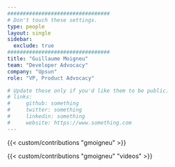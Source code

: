```yaml
---
#################################
# Don't touch these settings.
type: people
layout: single
sidebar:
  exclude: true
#################################
title: "Guillaume Moigneu"
team: "Developer Advocacy"
company: "Upsun"
role: "VP, Product Advocacy"

# Update these only if you'd like them to be public.
# links:
#     github: something
#     twitter: something
#     linkedin: something
#     website: https://www.something.com
---
```


<!-- Lorem ipsum dolor sit amet, consectetur adipiscing elit. Phasellus vitae nunc non tellus euismod pretium. Nam justo dui, venenatis in fermentum sit amet, vulputate ut enim. Aenean finibus felis id egestas aliquet. Proin urna ex, cursus dignissim aliquam quis, consectetur vel lorem. Sed non eleifend eros. Aliquam id molestie urna. Sed pretium finibus lorem, vitae egestas velit semper sit amet. Vestibulum imperdiet nunc ac nulla gravida, posuere pulvinar urna faucibus.  -->

<!-- excludeSearch -->
{{< custom/contributions "gmoigneu" >}}

{{< custom/contributions "gmoigneu" "videos" >}}
<!-- /excludeSearch -->
